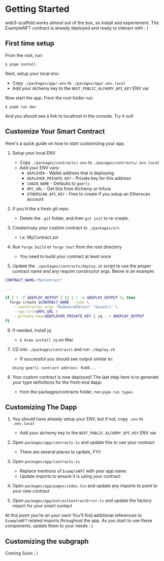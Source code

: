 # Getting Started

web3-scaffold works *almost* out of the box, so install and experiement. The ExampleNFT contract is already deployed and ready to interact with : ) 

## First time setup

From the root, run:

```
$ pnpm install
```
Next, setup your local env:
- Copy `./packages/app/.env` to `./pacages/app/.env.local`
- Add your alchemy key to the `NEXT_PUBLIC_ALCHEMY_API_KEY` ENV var

Now start the app. From the root folder run:
```
$ pnpm run dev
```

And you should see a link to localhost in the console. Try it out!

## Customize Your Smart Contract

Here's a quick guide on how to start customizing your app.

1. Setup your local ENV
    - Copy `./packages/contracts/.env` to `./pacages/contracts/.env.local`
    - Add your ENV vars:
        - `DEPLOYER` - Wallet address that is deploying
        - `DEPLOYER_PRIVATE_KEY` - Private key for this address
        - `CHAIN_NAME` - Defaults to `goerli`
        - `RPC_URL` - Get this from Alchemy or Infura
        - `ETHERSCAN_API_KEY` - Free to create if you setup an Etherscan account

2. If you'd like a fresh git repo:
    - Delete the `.git` folder, and then `git init` to re-create.
3. Create/copy your custom contract to `./packages/src`
    - i.e. MyContract.sol
4. Run `forge build` or `forge test` from the root directory
    - You need to build your contract at least once
5. Update the `./packages/contracts/deploy.sh` script to use the proper contract name and any require constructor args. Below is an example: 

```bash
CONTRACT_NAME="MyContract"

...

if [ ! -f $DEPLOY_OUTPUT ] || [ ! -s $DEPLOY_OUTPUT ]; then
  forge create $CONTRACT_NAME --json \
    --constructor-args "0xOwnerAddress" "baseUri" \
    --rpc-url=$RPC_URL \
    --private-key=$DEPLOYER_PRIVATE_KEY | jq . > $DEPLOY_OUTPUT
fi
```

6. If needed, install jq
    - `$ brew install jq` on Mac

7. CD into `./packages/contracts` and run `./deploy.sh`
    - If successful you should see output similar to:

    ```Using goerli contract address: 0x00...```

8. Your custom contract is now deployed! The last step here is to generate your type definitions for the front-end dapp:
    - from the packages/contracts folder, run `pnpm run types`

## Customizing The Dapp
1. You should have already setup your ENV, but if not, copy `.env` to `.env.local`
    - Add your alchemy key to the `NEXT_PUBLIC_ALCHEMY_API_KEY` ENV var

2. Open `packages/app/contracts.ts` and update this to use your contract
    - There are several places to update, FYI!

3. Open `packages/app/contracts.ts`
    - Replace mentions of `ExampleNFT` with your app name
    - Update imports to ensure it is using your contract
4. Open `packages/app/pages/index.tsx` and update any imports to point to your new contract
5. Open `packages/app/extractContractError.ts` and update the factory import for your smart contact

At this point you're on your own! You'll find additional references to `ExampleNFT` related imports throughout the app. As you start to use these components, update them to your needs : ) 

## Customizing the subgraph

Coming Soon ; )